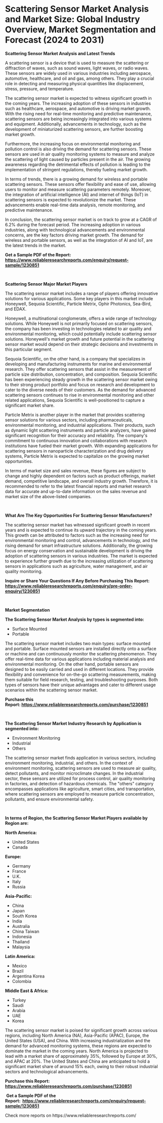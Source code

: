 <p><h1>Scattering Sensor Market Analysis and Market Size: Global Industry Overview, Market Segmentation and Forecast (2024 to 2031)</h1></p><p><strong>Scattering Sensor Market Analysis and Latest Trends</strong></p>
<p><p>A scattering sensor is a device that is used to measure the scattering or diffraction of waves, such as sound waves, light waves, or radio waves. These sensors are widely used in various industries including aerospace, automotive, healthcare, and oil and gas, among others. They play a crucial role in detecting and measuring physical quantities like displacement, stress, pressure, and temperature.</p><p>The scattering sensor market is expected to witness significant growth in the coming years. The increasing adoption of these sensors in industries such as healthcare, aerospace, and automotive is driving market growth. With the rising need for real-time monitoring and predictive maintenance, scattering sensors are being increasingly integrated into various systems and equipment. Additionally, advancements in technology, such as the development of miniaturized scattering sensors, are further boosting market growth. </p><p>Furthermore, the increasing focus on environmental monitoring and pollution control is also driving the demand for scattering sensors. These sensors are used in air quality monitoring systems to measure and analyze the scattering of light caused by particles present in the air. The growing awareness regarding the detrimental effects of pollution is leading to the implementation of stringent regulations, thereby fueling market growth.</p><p>In terms of trends, there is a growing demand for wireless and portable scattering sensors. These sensors offer flexibility and ease of use, allowing users to monitor and measure scattering parameters remotely. Moreover, the integration of artificial intelligence (AI) and internet of things (IoT) in scattering sensors is expected to revolutionize the market. These advancements enable real-time data analysis, remote monitoring, and predictive maintenance.</p><p>In conclusion, the scattering sensor market is on track to grow at a CAGR of 6.2% during the forecast period. The increasing adoption in various industries, along with technological advancements and environmental concerns, are the key factors driving market growth. The demand for wireless and portable sensors, as well as the integration of AI and IoT, are the latest trends in the market.</p></p>
<p><strong>Get a Sample PDF of the Report:&nbsp; <a href="https://www.reliableresearchreports.com/enquiry/request-sample/1230851">https://www.reliableresearchreports.com/enquiry/request-sample/1230851</a></strong></p>
<p>&nbsp;</p>
<p><strong>Scattering Sensor Major Market Players</strong></p>
<p><p>The scattering sensor market includes a range of players offering innovative solutions for various applications. Some key players in this market include Honeywell, Sequoia Scientific, Particle Metrix, Ophir Photonics, Sea-Bird, and EDAX. </p><p>Honeywell, a multinational conglomerate, offers a wide range of technology solutions. While Honeywell is not primarily focused on scattering sensors, the company has been investing in technologies related to air quality and environmental monitoring, which could potentially include scattering sensor solutions. Honeywell's market growth and future potential in the scattering sensor market would depend on their strategic decisions and investments in this particular segment.</p><p>Sequoia Scientific, on the other hand, is a company that specializes in developing and manufacturing instruments for marine and environmental research. They offer scattering sensors that assist in the measurement of particle size distribution, concentration, and composition. Sequoia Scientific has been experiencing steady growth in the scattering sensor market owing to their strong product portfolio and focus on research and development to cater to the diverse needs of their customers. As the demand for advanced scattering sensors continues to rise in environmental monitoring and other related applications, Sequoia Scientific is well-positioned to capture a significant market share.</p><p>Particle Metrix is another player in the market that provides scattering sensor solutions for various sectors, including pharmaceuticals, environmental monitoring, and industrial applications. Their products, such as dynamic light scattering instruments and particle analyzers, have gained significant recognition for their accuracy and reliability. The company's commitment to continuous innovation and collaborations with research institutions have fueled their market growth. With expanding applications for scattering sensors in nanoparticle characterization and drug delivery systems, Particle Metrix is expected to capitalize on the growing market opportunities.</p><p>In terms of market size and sales revenue, these figures are subject to change and highly dependent on factors such as product offerings, market demand, competitive landscape, and overall industry growth. Therefore, it is recommended to refer to the latest financial reports and market research data for accurate and up-to-date information on the sales revenue and market size of the above-listed companies.</p></p>
<p>&nbsp;</p>
<p><strong>What Are The Key Opportunities For Scattering Sensor Manufacturers?</strong></p>
<p><p>The scattering sensor market has witnessed significant growth in recent years and is expected to continue its upward trajectory in the coming years. This growth can be attributed to factors such as the increasing need for environmental monitoring and control, advancements in technology, and the rising demand for smart infrastructure solutions. Additionally, the growing focus on energy conservation and sustainable development is driving the adoption of scattering sensors in various industries. The market is expected to experience further growth due to the increasing utilization of scattering sensors in applications such as agriculture, water management, and air quality monitoring.</p></p>
<p><strong>Inquire or Share Your Questions If Any Before Purchasing This Report: <a href="https://www.reliableresearchreports.com/enquiry/pre-order-enquiry/1230851">https://www.reliableresearchreports.com/enquiry/pre-order-enquiry/1230851</a></strong></p>
<p>&nbsp;</p>
<p><strong>Market Segmentation</strong></p>
<p><strong>The Scattering Sensor Market Analysis by types is segmented into:</strong></p>
<p><ul><li>Surface Mounted</li><li>Portable</li></ul></p>
<p><p>The scattering sensor market includes two main types: surface mounted and portable. Surface mounted sensors are installed directly onto a surface or machine and can continuously monitor the scattering phenomenon. They offer real-time data for various applications including material analysis and environmental monitoring. On the other hand, portable sensors are designed to be easily carried and used in different locations. They provide flexibility and convenience for on-the-go scattering measurements, making them suitable for field research, testing, and troubleshooting purposes. Both types of sensors have their unique advantages and cater to different usage scenarios within the scattering sensor market.</p></p>
<p><strong>Purchase this Report:&nbsp;<a href="https://www.reliableresearchreports.com/purchase/1230851">https://www.reliableresearchreports.com/purchase/1230851</a></strong></p>
<p>&nbsp;</p>
<p><strong>The Scattering Sensor Market Industry Research by Application is segmented into:</strong></p>
<p><ul><li>Environment Monitoring</li><li>Industrial</li><li>Others</li></ul></p>
<p><p>The scattering sensor market finds application in various sectors, including environment monitoring, industrial, and others. In the context of environment monitoring, scattering sensors are used to measure air quality, detect pollutants, and monitor microclimate changes. In the industrial sector, these sensors are utilized for process control, air quality monitoring in factories, and detection of hazardous chemicals. The "others" category encompasses applications like agriculture, smart cities, and transportation, where scattering sensors are employed to measure particle concentration, pollutants, and ensure environmental safety.</p></p>
<p>&nbsp;</p>
<p><strong>In terms of Region, the Scattering Sensor Market Players available by Region are:</strong></p>
<p>
    <p> <strong> North America: </strong>
        <ul>
            <li>United States</li>
            <li>Canada</li>
        </ul>
        </p> 
    <p> <strong> Europe: </strong>
        <ul>
            <li>Germany</li>
            <li>France</li>
            <li>U.K.</li>
            <li>Italy</li>
            <li>Russia</li>
        </ul>
        </p> 
    <p> <strong> Asia-Pacific: </strong>
        <ul>
            <li>China</li>
            <li>Japan</li>
            <li>South Korea</li>
            <li>India</li>
            <li>Australia</li>
            <li>China Taiwan</li>
            <li>Indonesia</li>
            <li>Thailand</li>
            <li>Malaysia</li>
        </ul>
        </p> 
    <p> <strong> Latin America: </strong>
        <ul>
            <li>Mexico</li>
            <li>Brazil</li>
            <li>Argentina Korea</li>
            <li>Colombia</li>
        </ul>
        </p> 
    <p> <strong> Middle East & Africa: </strong>
        <ul>
            <li>Turkey</li>
            <li>Saudi</li>
            <li>Arabia</li>
            <li>UAE</li>
            <li>Korea</li>
        </ul>
    </p>
    </p>
<p><p>The scattering sensor market is poised for significant growth across various regions, including North America (NA), Asia-Pacific (APAC), Europe, the United States (USA), and China. With increasing industrialization and the demand for advanced monitoring systems, these regions are expected to dominate the market in the coming years. North America is projected to lead with a market share of approximately 35%, followed by Europe at 30%, and APAC at 20%. The United States and China are anticipated to hold a significant market share of around 15% each, owing to their robust industrial sectors and technological advancements.</p></p>
<p><strong>Purchase this Report: <a href="https://www.reliableresearchreports.com/purchase/1230851">https://www.reliableresearchreports.com/purchase/1230851</a></strong></p>
<p>&nbsp;<strong>Get a Sample PDF of the Report:&nbsp;&nbsp;<a href="https://www.reliableresearchreports.com/enquiry/request-sample/1230851">https://www.reliableresearchreports.com/enquiry/request-sample/1230851</a></strong></p>
<p><strong></strong></p>
<p>Check more reports on https://www.reliableresearchreports.com/</p>